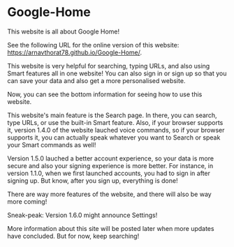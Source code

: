 # Google-Home
This website is all about Google Home!

See the following URL for the online version of this website: https://arnavthorat78.github.io/Google-Home/.

This website is very helpful for searching, typing URLs, and also using Smart features all in one website! You can also sign in or sign up so that you can save your data and also get a more personalised website.

Now, you can see the bottom information for seeing how to use this website.

This website's main feature is the Search page. In there, you can search, type URLs, or use the built-in Smart feature. Also, if your browser supports it, version 1.4.0 of the website lauched voice commands, so if your browser supports it, you can actually speak whatever you want to Search or speak your Smart commands as well!

Version 1.5.0 lauched a better account experience, so your data is more secure and also your signing experience is more better. For instance, in version 1.1.0, when we first launched accounts, you had to sign in after signing up. But know, after you sign up, everything is done!

There are way more features of the website, and there will also be way more coming!

Sneak-peak: Version 1.6.0 might announce Settings!

More information about this site will be posted later when more updates have concluded. But for now, keep searching!
